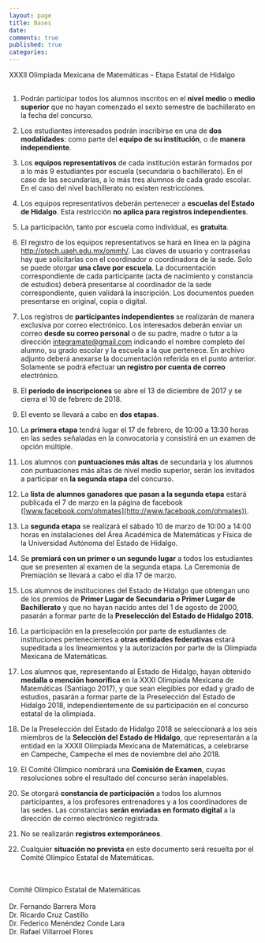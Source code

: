 ```yaml
---
layout: page
title: Bases
date:  
comments: true
published: true
categories: 
---
```


<div class="org-center">
XXXII Olimpiada Mexicana de Matemáticas - Etapa Estatal de Hidalgo
<br />
<br />
</div>

1.  Podrán participar todos los alumnos inscritos en el **nivel medio** o
    **medio superior** que no hayan comenzado el sexto semestre de
    bachillerato en la fecha del concurso.

2.  Los estudiantes interesados podrán inscribirse en una de **dos
    modalidades**: como parte del **equipo de su institución**, o de
    **manera independiente**.

3.  Los **equipos representativos** de cada institución estarán formados
    por a lo más 9 estudiantes por escuela (secundaria o
    bachillerato). En el caso de las secundarias, a lo más tres alumnos
    de cada grado escolar. En el caso del nivel bachillerato no existen
    restricciones.

4.  Los equipos representativos deberán pertenecer a **escuelas del
    Estado de Hidalgo**. Esta restricción **no aplica para registros
    independientes**.

5.  La participación, tanto por escuela como individual, es **gratuita**.

6.  El registro de los equipos representativos se hará en línea en la
    página <http://otech.uaeh.edu.mx/ommh/>. Las claves de usuario y
    contraseñas hay que solicitarlas con el coordinador o coordinadora
    de la sede. Solo se puede otorgar **una clave por escuela**. La
    documentación correspondiente de cada participante (acta de
    nacimiento y constancia de estudios) deberá presentarse al
    coordinador de la sede correspondiente, quien validará la
    inscripción.  Los documentos pueden presentarse en original, copia
    o digital.

7.  Los registros de **participantes independientes** se realizarán de
    manera exclusiva por correo electrónico. Los interesados deberán
    enviar un correo **desde su correo personal** o de su padre, madre o
    tutor a la dirección [integramate@gmail.com](mailto:integramate@gmail.com) indicando el nombre
    completo del alumno, su grado escolar y la escuela a la que
    pertenece. En archivo adjunto deberá anexarse la documentación
    referida en el punto anterior. Solamente se podrá efectuar **un
    registro por cuenta de correo** electrónico.

8.  El **periodo de inscripciones** se abre el 13 de diciembre de 2017 y se
    cierra el 10 de febrero de 2018.

9.  El evento se llevará a cabo en **dos etapas**.

10. La **primera etapa** tendrá lugar el 17 de febrero, de 10:00 a 13:30
    horas en las sedes señaladas en la convocatoria y consistirá en un
    examen de opción múltiple.

11. Los alumnos con **puntuaciones más altas** de secundaria y los alumnos
    con puntuaciones más altas de nivel medio superior, serán los
    invitados a participar en **la segunda etapa** del concurso.

12. La **lista de alumnos ganadores que pasan a la segunda etapa**
    estará publicada el 7 de marzo en la página de facebook
    ([www.facebook.com/ohmates](http://www.facebook.com/ohmates)).

13. La **segunda etapa** se realizará el sábado 10 de marzo de 10:00 a
    14:00 horas en instalaciones del Área Académica de Matemáticas y
    Física de la Universidad Autónoma del Estado de Hidalgo.

14. Se **premiará con un primer o un segundo lugar** a todos los
    estudiantes que se presenten al examen de la segunda etapa. La
    Ceremonia de Premiación se llevará a cabo el día 17 de marzo.

15. Los alumnos de instituciones del Estado de Hidalgo que obtengan
    uno de los premios de **Primer Lugar de Secundaria o Primer Lugar
    de Bachillerato** y que no hayan nacido antes del 1 de agosto de
    2000, pasarán a formar parte de la **Preselección del Estado de
    Hidalgo 2018.**

16. La participación en la preselección por parte de estudiantes de
    instituciones pertenecientes a **otras entidades federativas**
    estará supeditada a los lineamientos y la autorización por parte
    de la Olimpiada Mexicana de Matemáticas.

17. Los alumnos que, representando al Estado de Hidalgo, hayan
    obtenido **medalla o mención honorífica** en la XXXI Olimpiada
    Mexicana de Matemáticas (Santiago 2017), y que sean elegibles por
    edad y grado de estudios, pasarán a formar parte de la
    Preselección del Estado de Hidalgo 2018, independientemente de su
    participación en el concurso estatal de la olimpiada.

18. De la Preselección del Estado de Hidalgo 2018 se seleccionará a
    los seis miembros de la **Selección del Estado de Hidalgo**, que
    representarán a la entidad en la XXXII Olimpiada Mexicana de
    Matemáticas, a celebrarse en Campeche, Campeche el mes de
    noviembre del año 2018.

19. El Comité Olímpico nombrará una **Comisión de Examen**, cuyas
    resoluciones sobre el resultado del concurso serán inapelables.

20. Se otorgará **constancia de participación** a todos los alumnos
    participantes, a los profesores entrenadores y a los coordinadores
    de las sedes. Las constancias **serán enviadas en formato digital**
    a la dirección de correo electrónico registrada.

21. No se realizarán **registros extemporáneos**.

22. Cualquier **situación no prevista** en este documento será resuelta
    por el Comité Olímpico Estatal de Matemáticas.

<div class="org-center">
<br />
<br />
Comité Olímpico Estatal de Matemáticas
<br />
<br />
</div>

<div class="org-center">
Dr. Fernando Barrera Mora
</div>

<div class="org-center">
Dr. Ricardo Cruz Castillo
</div>

<div class="org-center">
Dr. Federico Menéndez Conde Lara
</div>

<div class="org-center">
Dr. Rafael Villarroel Flores
</div>

